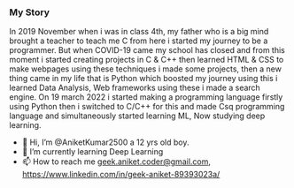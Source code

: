 ### My Story
In 2019 November when i was in class 4th, my father who is a big mind brought a teacher to teach me C from here i started my journey to be a programmer. But when COVID-19 came my school has closed and from this moment i started creating projects in C & C++ then learned HTML & CSS to make webpages using these techniques i made some projects, then a new thing came in my life that is Python which boosted my journey using this i learned Data Analysis, Web frameworks using these i made a search engine. On 19 march 2022 i started making a programming language firstly using Python then i switched to C/C++ for this and made Csq programming language and simultaneously started learning ML, Now studying deep learning.<br>

- 👋 Hi, I’m @AniketKumar2500 a 12 yrs old boy.
- 🌱 I’m currently learning Deep Learning
- 📫 How to reach me geek.aniket.coder@gmail.com, https://www.linkedin.com/in/geek-aniket-89393023a/

<!---
AniketKumar2500/AniketKumar2500 is a ✨ special ✨ repository because its `README.md` (this file) appears on your GitHub profile.
You can click the Preview link to take a look at your changes.
--->
